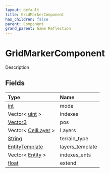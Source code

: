 ```yaml
---
layout: default
title: GridMarkerComponent
has_children: false
parent: Component
grand_parent: Game Reflection
---
```

# GridMarkerComponent
Description 

## Fields
| Type | Name |
|:-------------|:--------------|
| [int](/game-reflection/enums/int.md) | mode |
| Vector< [uint](/game-reflection/components/uint.md) > | indexes |
| [Vector3](/game-reflection/classes/vector3.md) | pos |
| Vector< [CellLayer](/game-reflection/components/cell_layer.md) > | Layers |
| [String](/game-reflection/components/string.md) | terrain_type |
| [EntityTemplate](/game-reflection/classes/entity_template.md) | layers_template |
| Vector< [Entity](/game-reflection/classes/entity.md) > | indexes_ents |
| [float](/game-reflection/components/float.md) | extend |
